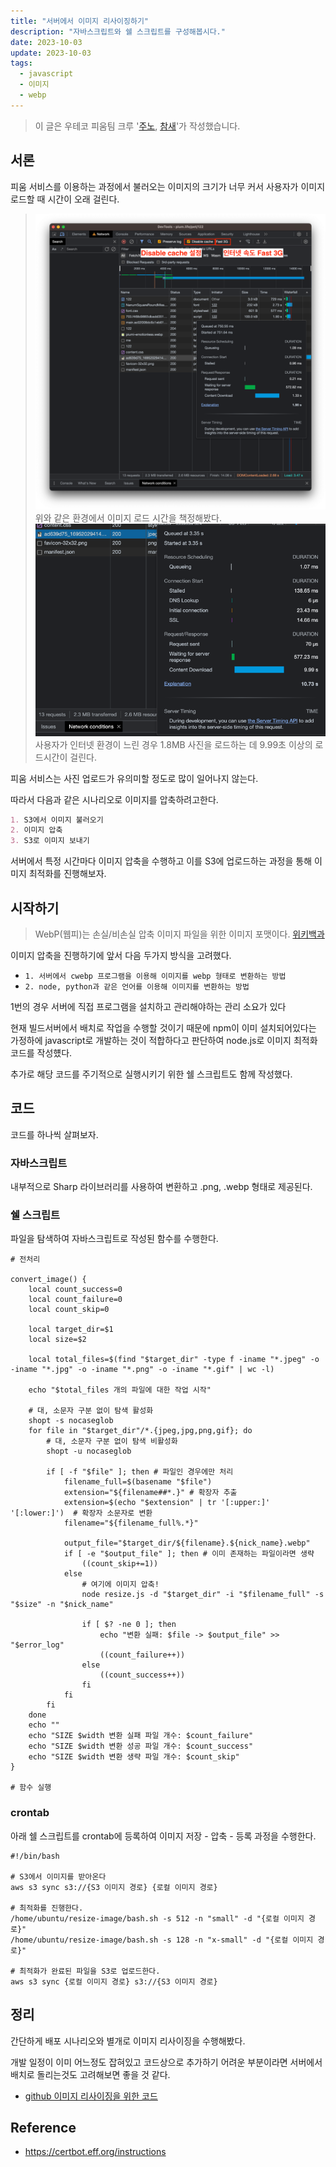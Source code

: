 ```yaml
---
title: "서버에서 이미지 리사이징하기"
description: "자바스크립트와 쉘 스크립트를 구성해봅시다."
date: 2023-10-03
update: 2023-10-03
tags:
  - javascript
  - 이미지
  - webp
---
```


> 이 글은 우테코 피움팀 크루 '[주노](https://github.com/Choi-JJunho), [참새](https://github.com/WaiNaat)'가 작성했습니다.

## 서론

피움 서비스를 이용하는 과정에서 불러오는 이미지의 크기가 너무 커서 사용자가 이미지 로드할 때 시간이 오래 걸린다.

> ![](.index_images/79ba487e.png)
> 위와 같은 환경에서 이미지 로드 시간을 책정해봤다.
> ![](.index_images/5020cb2e.png) 
> 사용자가 인터넷 환경이 느린 경우 1.8MB 사진을 로드하는 데 9.99초 이상의 로드시간이 걸린다.

피움 서비스는 사진 업로드가 유의미할 정도로 많이 일어나지 않는다.

따라서 다음과 같은 시나리오로 이미지를 압축하려고한다.

```markdown
1. S3에서 이미지 불러오기
2. 이미지 압축
3. S3로 이미지 보내기
```

서버에서 특정 시간마다 이미지 압축을 수행하고 이를 S3에 업로드하는 과정을 통해 이미지 최적화를 진행해보자.

## 시작하기

> WebP(웹피)는 손실/비손실 압축 이미지 파일을 위한 이미지 포맷이다.
> [위키백과](https://ko.wikipedia.org/wiki/WebP)

이미지 압축을 진행하기에 앞서 다음 두가지 방식을 고려했다.

- `1. 서버에서 cwebp 프로그램을 이용해 이미지를 webp 형태로 변환하는 방법`
- `2. node, python과 같은 언어를 이용해 이미지를 변환하는 방법`

1번의 경우 서버에 직접 프로그램을 설치하고 관리해야하는 관리 소요가 있다

현재 빌드서버에서 배치로 작업을 수행할 것이기 때문에 npm이 이미 설치되어있다는 가정하에 javascript로 개발하는 것이 적합하다고 판단하여 node.js로 이미지 최적화 코드를 작성헀다.

추가로 해당 코드를 주기적으로 실행시키기 위한 쉘 스크립트도 함께 작성했다.

## 코드

코드를 하나씩 살펴보자.

### 자바스크립트

내부적으로 Sharp 라이브러리를 사용하여 변환하고 .png, .webp 형태로 제공된다.

### 쉘 스크립트

파일을 탐색하여 자바스크립트로 작성된 함수를 수행한다.

```shell
# 전처리

convert_image() {
    local count_success=0
    local count_failure=0
    local count_skip=0

    local target_dir=$1
    local size=$2
    
    local total_files=$(find "$target_dir" -type f -iname "*.jpeg" -o -iname "*.jpg" -o -iname "*.png" -o -iname "*.gif" | wc -l)

    echo "$total_files 개의 파일에 대한 작업 시작"

    # 대, 소문자 구분 없이 탐색 활성화
    shopt -s nocaseglob
    for file in "$target_dir"/*.{jpeg,jpg,png,gif}; do
	    # 대, 소문자 구분 없이 탐색 비활성화
	    shopt -u nocaseglob

	    if [ -f "$file" ]; then # 파일인 경우에만 처리
		    filename_full=$(basename "$file")
		    extension="${filename##*.}" # 확장자 추출
		    extension=$(echo "$extension" | tr '[:upper:]' '[:lower:]')  # 확장자 소문자로 변환
		    filename="${filename_full%.*}"

		    output_file="$target_dir/${filename}.${nick_name}.webp"
		    if [ -e "$output_file" ]; then # 이미 존재하는 파일이라면 생략
			    ((count_skip+=1))
		    else
			    # 여기에 이미지 압축!
			    node resize.js -d "$target_dir" -i "$filename_full" -s "$size" -n "$nick_name"

			    if [ $? -ne 0 ]; then
				    echo "변환 실패: $file -> $output_file" >> "$error_log"
				    ((count_failure++))
			    else
				    ((count_success++))
			    fi
		    fi
	    fi
    done
    echo ""
    echo "SIZE $width 변환 실패 파일 개수: $count_failure"
    echo "SIZE $width 변환 성공 파일 개수: $count_success"
    echo "SIZE $width 변환 생략 파일 개수: $count_skip"
}

# 함수 실행
```

### crontab

아래 쉘 스크립트를 crontab에 등록하여 이미지 저장 - 압축 - 등록 과정을 수행한다.

```shell
#!/bin/bash

# S3에서 이미지를 받아온다
aws s3 sync s3://{S3 이미지 경로} {로컬 이미지 경로}

# 최적화를 진행한다.
/home/ubuntu/resize-image/bash.sh -s 512 -n "small" -d "{로컬 이미지 경로}"
/home/ubuntu/resize-image/bash.sh -s 128 -n "x-small" -d "{로컬 이미지 경로}"

# 최적화가 완료된 파일을 S3로 업로드한다.
aws s3 sync {로컬 이미지 경로} s3://{S3 이미지 경로}
```

## 정리

간단하게 배포 시나리오와 별개로 이미지 리사이징을 수행해봤다.

개발 일정이 이미 어느정도 잡혀있고 코드상으로 추가하기 어려운 부분이라면 서버에서 배치로 돌리는것도 고려해보면 좋을 것 같다.

- [github 이미지 리사이징을 위한 코드](https://github.com/pium-official/resize-image)

## Reference

- https://certbot.eff.org/instructions
